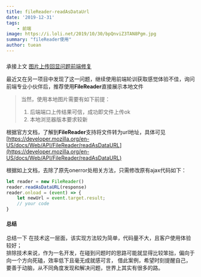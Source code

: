 ```yaml
---
title: fileReader-readAsDataUrl
date: '2019-12-31'
tags: 
    - 前端
image: https://i.loli.net/2019/10/30/bpQnviZ3TAN8Pgm.jpg
summary: "fileReader使用"
author: tuean
---
```


### 
承接上文 [图片上传回显问题前端修复](content/postsbg/ckeditor.mdbg/ckeditor.md)
<br />

最近又在另一项目中发现了这一问题，继续使用前端轮训获取感觉体验不佳，询问前端专业小伙伴后，推荐使用**FileReader**直接展示本地文件

> 当然，使用本地图片需要有如下前提：
> 1. 后端端口上传结果可信，成功即文件上传ok
> 2. 本地浏览器版本要求较新


根据官方文档，了解到**FileReader**支持将文件转为url地址，具体可见[https://developer.mozilla.org/en-US/docs/Web/API/FileReader/readAsDataURL](https://developer.mozilla.org/en-US/docs/Web/API/FileReader/readAsDataURL)

根据如上文档，去除了原先onerror处相关方法，只需修改原有ajax代码如下：

```javascript
let reader = new FileReader()
reader.readAsDataURL(response)
reader.onload = (event) => {
    let newUrl = event.target.result;
    // your code
}
```


#### 总结
总结一下
在技术这一层面，该实现方法较为简单，代码量不大，且客户使用体验较好；
<br />
排除技术来说，作为一名开发，在碰到问题时的思路可能就显得比较笨拙，偏向于向一个方向死磕，效率低下且毫无成就感可言，
借此案例，希望时刻提醒自己，要善于动脑，从不同角度发现和解决问题，世界上其实有很多的路。

